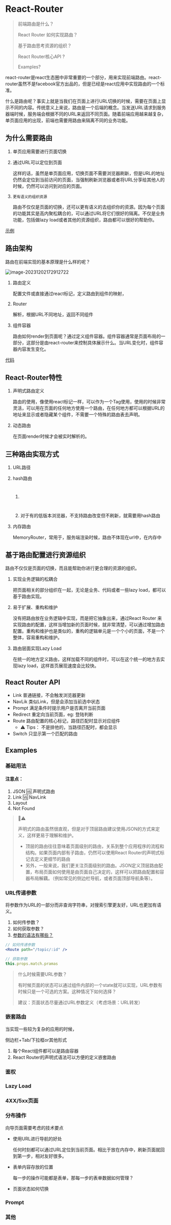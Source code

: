 # React-Router

> 前端路由是什么？
>
> React Router 如何实现路由？
>
> 基于路由思考资源的组织？
>
> React Router核心API ?
>
> Examples?



react-router是react生态圈中非常重要的一个部分，用来实现前端路由。react-router虽然不是facebook官方出品的，但是已经是react应用中实现路由的一个标准。

什么是路由呢？事实上就是当我们在页面上进行URL切换的时候，需要在页面上显示不同的内容。传统意义上来说，路由是一个后端的概念。当发送URL请求到服务器端时候，服务端会根据不同的URL来返回不同页面。随着前端应用越来越复杂，单页面应用的出现，前端也需要用路由来隔离不同的业务功能。



## 为什么需要路由

1. 单页应用需要进行页面切换

2. 通过URL可以定位到页面

   这样的话，虽然是单页面应用，切换页面不需要浏览器刷新，但是URL的地址仍然会定位到当前访问的页面，当强制刷新浏览器或者将URL分享给其他人的时候，仍然可以访问到对应的页面。

3. `更有语义的组织资源`

   路由不仅仅是页面的切换，还可以更有语义的去组织你的资源。因为每个页面的功能其实是高内聚松耦合的，可以通过URL将它们很好的隔离。不仅是业务功能，包括做lazy load或者其他的资源组织，路由都可以很好的帮助你。



[示例]()



## 路由架构

路由在前端实现的基本原理是什么样的呢？

![image-20231202172912722](images/image-20231202172912722.png)

1. 路由定义

   配置文件或直接通过react标记，定义路由到组件的映射，

2. Router

   解析，根据URL不同地址，返回不同组件

3. 组件容器

   路由如何render到页面呢？通过定义组件容器。组件容器通常是页面布局的一部分，这部分是由react-router来控制具体展示什么。当URL变化时，组件容器内容发生变化。



[代码]()



## React-Router特性

1. 声明式路由定义

   路由的使用，像使用react标记一样，可以作为一个Tag使用，使用的时候非常灵活，可以用在页面的任何地方使用一个路由，在任何地方都可以根据URL的地址来显示或者隐藏某个组件，不需要一个特殊的路由表去声明。

2. 动态路由

   在页面render时候才会被实时解析的。



## 三种路由实现方式

1. URL路径

2. hash路由

   1. #
   2. 对于有的低版本浏览器，不支持路由改变但不刷新，就需要用hash路由

3. 内存路由

   MemoryRouter，常用于，服务端渲染时候，路由不体现在url中，在内存中



## 基于路由配置进行资源组织

路由不仅仅是页面的切换，而且能帮助你进行更合理的资源的组织。

1. 实现业务逻辑的松耦合

   把页面相关的部分组织在一起，无论是业务、代码或者一些lazy load，都可以基于路由实现。

2. 易于扩展、重构和维护

   没有把路由放在业务逻辑中实现，而是把它抽象出来，通过React Router 来实现路由的配置，这样当增加新的页面时候，就非常清楚，可以通过增加路由配置。重构和维护也是类似的，重构的逻辑单元是一个个小的页面，不是一个整体，容易重构和维护。

3. 路由层面实现Lazy Load

   在统一的地方定义路由，这样加载不同的组件时，可以在这个统一的地方去实现lazy load，这样首页展现速度会比较快。



## React Router API

- Link 普通链接，不会触发浏览器更新
- NavLik 类似Link，但是会添加当前选中状态
- Prompt 满足条件时提示用户是否离开当前页面
- Redirect 重定向当前页面，eg: 登陆判断
- Route 路由配置的核心标记，路径匹配时显示对应组件
  - ⚠️ Tips： 不是排他的，当路径匹配时，都会显示
- Switch 只显示第一个匹配的路由



## Examples

### 基础用法

#### 注意点：

1. JSON 🆚 声明式路由
2. Link 🆚 NavLink
3. Layout
4. Not Found

> ⚠️
>
> 声明式的路由虽然很直观，但是对于顶层路由建议使用JSON的方式来定义，这样更易于理解和维护。
>
> - 顶层的路由往往意味着页面级别的路由，关系到整个应用程序的流程和结构。如果页面内部有子路由，仍然可以使用React Router的声明式标记去定义更细节的路由
> - 另外，一般来说，我们更关注页面级别的路由。JSON定义顶层路由配置，布局页面如何使用是由页面自己决定的，这样可以把路由配置和容器布局解藕。（例如常见的侧边栏导航，或者页面顶部导航条等）。

### URL传递参数

将参数作为URL的一部分而非查询字符串，对搜索引擎更友好，URL也更加有语义。

1. 如何传参数？
2. 如何获取参数？
3. [参数的语法有哪些？](https://github.com/pillarjs/path-to-regexp)

```jsx
// 如何传递参数
<Route path="/topic/:id" />

// 获取参数
this.props.match.pramas

```

> 什么时候需要URL参数？
>
> 有时候页面的状态可以通过组件内部的一个state就可以实现，URL参数有时候只是一个可选的方案。这种情况下如何选择？
>
> 建议：页面状态尽量通过URL参数定义（考虑场景：URL转发）

### 嵌套路由

当实现一些较为复杂的应用的时候，

侧边栏+Tab/下拉框or其他形式

1. 每个React组件都可以是路由容器
2. React Router的声明式语法可以方便的定义嵌套路由

### 鉴权

### Lazy Load

### 4XX/5xx页面

### 分布操作

向导页面需要考虑的技术要点

- 使用URL进行导航的好处

  任何时刻都可以通过URL定位到当前页面。相比于放在内存中，刷新页面就回到第一步，相对友好很多。

- 表单内容存放的位置

  每一步的操作可能都是表单，那每一步的表单数据如何管理？

- 页面状态如何切换

### Prompt

### 其他

